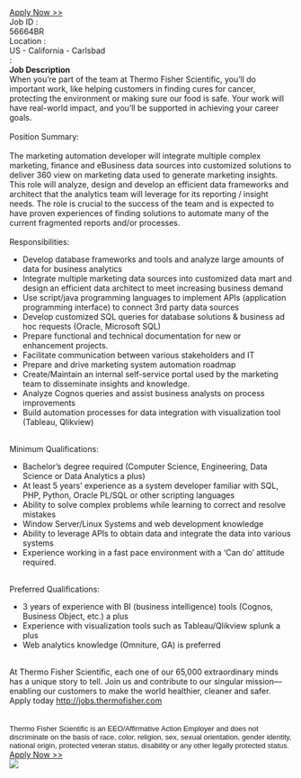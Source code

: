 

<div class="job-content">
 <div class="applyBtnTopDiv">
  <a href="https://www.applytracking.com/tp/rj6-tJ8K.I.K" class="sf_applybtn" target="_blank">
   <span>
    Apply Now >>
   </span>
  </a>
 </div>
 <div class="jobdescriptiontbl">
  <div class="jobdescription-row jobid">
   <div class="jobdescription-label">
    Job ID :
   </div>
   <div class="jobdescription-value">
    56664BR
   </div>
  </div>
  <div class="jobdescription-row longtextfield1">
   <div class="jobdescription-label">
    Location :
   </div>
   <div class="jobdescription-value">
    US - California - Carlsbad
   </div>
  </div>
  <div class="jobdescription-row description">
   <div class="jobdescription-label">
    :
   </div>
   <div class="jobdescription-value">
    <span class="show-job-descr" style="font-weight: bold">
     Job Description
    </span>
    <br>
    When you’re part of the team at Thermo Fisher Scientific, you’ll do important work, like helping customers in finding cures for cancer, protecting the environment or making sure our food is safe. Your work will have real-world impact, and you’ll be supported in achieving your career goals.
    <br>
    <br>
    Position Summary:
    <br>
    <br>
    The marketing automation developer will integrate multiple complex marketing, finance and eBusiness data sources into customized solutions to deliver 360 view on marketing data used to generate marketing insights. This role will analyze, design and develop an efficient data frameworks and architect that the analytics team will leverage for its reporting / insight needs. The role is crucial to the success of the team and is expected to have proven experiences of finding solutions to automate many of the current fragmented reports and/or processes.
    <br>
    <br>
    Responsibilities:
    <br>
    <ul dir="ltr">
     <li>
      Develop database frameworks and tools and analyze large amounts of data for business analytics
     </li>
     <li>
      Integrate multiple marketing data sources into customized data mart and design an efficient data architect to meet increasing business demand
     </li>
     <li>
      Use script/java programming languages to implement APIs (application programming interface)  to connect 3rd party data sources
     </li>
     <li>
      Develop customized SQL queries for database solutions & business ad hoc requests (Oracle, Microsoft SQL)
     </li>
     <li>
      Prepare functional and technical documentation for new or enhancement projects.
     </li>
     <li>
      Facilitate communication between various stakeholders and IT
     </li>
     <li>
      Prepare and drive marketing system automation roadmap
     </li>
     <li>
      Create/Maintain an internal self-service portal used by the marketing team to disseminate insights and knowledge.
     </li>
     <li>
      Analyze Cognos queries and assist business analysts on process improvements
     </li>
     <li>
      Build automation processes for data integration with visualization tool (Tableau, Qlikview)
     </li>
    </ul>
    <br>
    Minimum Qualifications:
    <br>
    <ul dir="ltr">
     <li>
      Bachelor’s degree required (Computer Science, Engineering, Data Science or Data Analytics a plus)
     </li>
     <li>
      At least 5 years’ experience as a system developer familiar with SQL, PHP, Python, Oracle PL/SQL or other scripting languages
     </li>
     <li>
      Ability to solve complex problems while learning to correct and resolve mistakes
     </li>
     <li>
      Window Server/Linux Systems and web development knowledge
     </li>
     <li>
      Ability to leverage APIs to obtain data and integrate the data into various systems
     </li>
     <li>
      Experience working in a fast pace environment with a ‘Can do’ attitude required.
     </li>
    </ul>
    <br>
    Preferred Qualifications:
    <br>
    <ul dir="ltr">
     <li>
      3 years of experience with BI (business intelligence) tools (Cognos, Business Object, etc.) a plus
     </li>
     <li>
      Experience with visualization tools such as Tableau/Qlikview splunk a plus
     </li>
     <li>
      Web analytics knowledge (Omniture, GA) is preferred
     </li>
    </ul>
    <br>
    At Thermo Fisher Scientific, each one of our 65,000 extraordinary minds has a unique story to tell. Join us and contribute to our singular mission—enabling our customers to make the world healthier, cleaner and safer. Apply today
    <a tabindex="2000" href="http://jobs.thermofisher.com">
     http://jobs.thermofisher.com
    </a>
    <br>
    <br>
    <br>
    <my:footer>
     <span style="font-family: Arial;;font-size: 13px;">
      Thermo Fisher Scientific is an EEO/Affirmative Action Employer and does not discriminate on the basis of race, color, religion, sex, sexual orientation, gender identity, national origin, protected veteran status, disability or any other legally protected status.
     </span>
    </my:footer>
   </div>
  </div>
 </div>
 <div class="applyBtnBottomDiv">
  <a href="https://www.applytracking.com/tp/rj6-tJ8K.I.K" class="sf_applybtn" target="_blank">
   <span>
    Apply Now >>
   </span>
  </a>
 </div>
 <img src="https://www.applytracking.com/tp/rj6-GzOx.I.K" style="border: none;">
 <script>
  $(document).ready(function () {

    });
 </script>
 <div class="long-divider blue-divider">
 </div>
</div>
